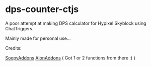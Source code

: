 # dps-counter-ctjs
A poor attempt at making DPS calculator for Hypixel Skyblock using ChatTriggers.

Mainly made for personal use...

Credits:

[SoopyAddons](https://github.com/Soopyboo32/soopyAddons)
[AlonAddons](https://github.com/alon1396)
( Got 1 or 2 functions from there :) )
